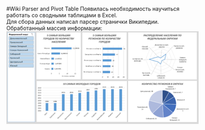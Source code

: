 #Wiki Parser and Pivot Table
Появилась необходимость научиться работать со сводными таблицами в Excel.    
Для сбора данных написал парсер странички Википедии. Обработанный массив информации:   
![result](https://github.com/neonovyj/WikiParser_PivotTable/blob/main/result.png)

